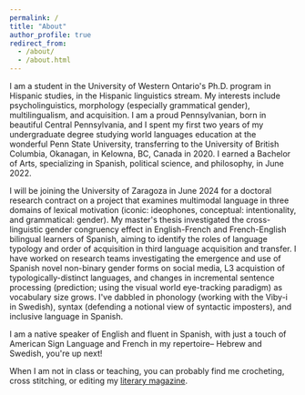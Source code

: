 ```yaml
---
permalink: /
title: "About"
author_profile: true
redirect_from: 
  - /about/
  - /about.html
---
```

<p>I am a student in the University of Western Ontario's Ph.D. program in Hispanic studies, in the Hispanic linguistics stream. My interests include psycholinguistics, morphology (especially grammatical gender), multilingualism, and acquisition. I am a proud Pennsylvanian, born in beautiful Central Pennsylvania, and I spent my first two years of my undergraduate degree studying world languages education at the wonderful Penn State University, transferring to the University of British Columbia, Okanagan, in Kelowna, BC, Canada in 2020. I earned a Bachelor of Arts, specializing in Spanish, political science, and philosophy, in June 2022.</p>

<p>I will be joining the University of Zaragoza in June 2024 for a doctoral research contract on a project that examines multimodal language in three domains of lexical motivation (iconic: ideophones, conceptual: intentionality, and grammatical: gender). My master's thesis investigated the cross-linguistic gender congruency effect in English-French and French-English bilingual learners of Spanish, aiming to identify the roles of language typology and order of acquisition in third language acquisition and transfer. I have worked on research teams investigating the emergence and use of Spanish novel non-binary gender forms on social media, L3 acquistion of typologically-distinct languages, and changes in incremental sentence processing (prediction; using the visual world eye-tracking paradigm) as vocabulary size grows. I've dabbled in phonology (working with the Viby-i in Swedish), syntax (defending a notional view of syntactic imposters), and inclusive language in Spanish.</p>

<p>I am a native speaker of English and fluent in Spanish, with just a touch of American Sign Language and French in my repertoire– Hebrew and Swedish, you're up next!</p>
  
<p>When I am not in class or teaching, you can probably find me crocheting, cross stitching, or editing my <a href="https://transientsmagazine.weebly.com">literary magazine</a>.</p>
